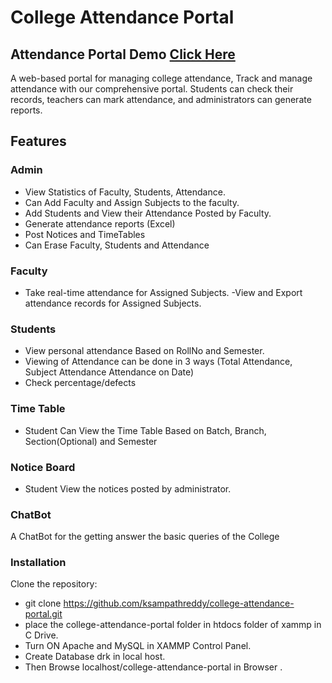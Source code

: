 # College Attendance Portal 

## Attendance Portal Demo [Click Here](http://drkist.infinityfreeapp.com/) 

A web-based portal for managing college attendance, Track and manage attendance with our comprehensive portal. Students can check their records, teachers can mark attendance, and administrators can generate reports.

## Features 

###  Admin
- View Statistics of Faculty, Students, Attendance.
- Can Add Faculty and Assign Subjects to the faculty.
- Add Students and View their Attendance Posted by Faculty.
- Generate attendance reports (Excel)
- Post Notices and TimeTables
- Can Erase Faculty, Students and Attendance 

### Faculty
- Take real-time attendance for Assigned Subjects.
-View and Export attendance records for Assigned Subjects.

### Students
- View personal attendance Based on RollNo and Semester.
- Viewing of Attendance can be done in 3 ways (Total Attendance, Subject Attendance Attendance on Date)
- Check percentage/defects
  
### Time Table
- Student Can View the Time Table Based on Batch, Branch, Section(Optional) and Semester

### Notice Board
- Student View the notices posted by administrator.


### ChatBot
A ChatBot for the getting answer the basic queries of the College

### Installation
Clone the repository:
   - git clone https://github.com/ksampathreddy/college-attendance-portal.git
   - place the college-attendance-portal folder in htdocs folder of xammp in C Drive.
   - Turn ON Apache and MySQL in XAMMP Control Panel.
   - Create Database drk in local host.
   - Then Browse localhost/college-attendance-portal in Browser .
